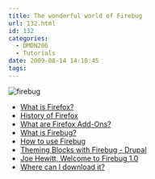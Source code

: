 ```yaml
---
title: The wonderful world of Firebug
url: 132.html
id: 132
categories:
  - DMDN206
  - Tutorials
date: 2009-08-14 14:10:45
tags:
---
```


![firebug](http://davidwalsh.name/dw-content/firebug.jpg)

*   [What is Firefox?](http://en.wikipedia.org/wiki/Mozilla_Firefox)
*   [History of Firefox](http://en.wikipedia.org/wiki/History_of_Mozilla_Firefox)
*   [What are Firefox Add-Ons?](http://en.wikipedia.org/wiki/Add-on_(Mozilla))
*   [What is Firebug?](http://en.wikipedia.org/wiki/Firebug_(Firefox_extension))
*   [How to use Firebug](http://www.webstockbox.com/css/how-to-use-firebug-video-tutorial/)
*   [Theming Blocks with Firebug - Drupal](http://adaptivethemes.com/genesis-tutorials/genesis-lesson-4-use-firebug-to-prototype-block-styles)
*   [Joe Hewitt, Welcome to Firebug 1.0](http://www.yuiblog.com/blog/2007/01/26/video-hewitt-firebug/)
*   [Where can I download it?](http://getfirebug.com/)